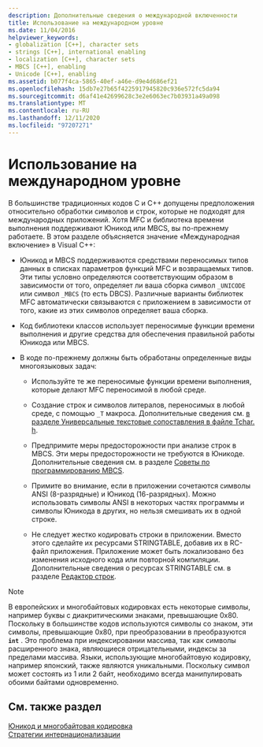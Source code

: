 ```yaml
---
description: Дополнительные сведения о международной включенности
title: Использование на международном уровне
ms.date: 11/04/2016
helpviewer_keywords:
- globalization [C++], character sets
- strings [C++], international enabling
- localization [C++], character sets
- MBCS [C++], enabling
- Unicode [C++], enabling
ms.assetid: b077f4ca-5865-40ef-a46e-d9e4d686ef21
ms.openlocfilehash: 15db7e27b65f4225917945820c936e572fc5da94
ms.sourcegitcommit: d6af41e42699628c3e2e6063ec7b03931a49a098
ms.translationtype: MT
ms.contentlocale: ru-RU
ms.lasthandoff: 12/11/2020
ms.locfileid: "97207271"
---
```

# <a name="international-enabling"></a>Использование на международном уровне

В большинстве традиционных кодов C и C++ допущены предположения относительно обработки символов и строк, которые не подходят для международных приложений. Хотя MFC и библиотека времени выполнения поддерживают Юникод или MBCS, вы по-прежнему работаете. В этом разделе объясняется значение «Международная включение» в Visual C++:

- Юникод и MBCS поддерживаются средствами переносимых типов данных в списках параметров функций MFC и возвращаемых типов. Эти типы условно определяются соответствующим образом в зависимости от того, определяет ли ваша сборка символ `_UNICODE` или символ `_MBCS` (то есть DBCS). Различные варианты библиотек MFC автоматически связываются с приложением в зависимости от того, какие из этих символов определяет ваша сборка.

- Код библиотеки классов использует переносимые функции времени выполнения и другие средства для обеспечения правильной работы Юникода или MBCS.

- В коде по-прежнему должны быть обработаны определенные виды многоязыковых задач:

  - Используйте те же переносимые функции времени выполнения, которые делают MFC переносимой в любой среде.

  - Создание строк и символов литералов, переносимых в любой среде, с помощью `_T` макроса. Дополнительные сведения см. [в разделе Универсальные текстовые сопоставления в файле Tchar. h](../text/generic-text-mappings-in-tchar-h.md).

  - Предпримите меры предосторожности при анализе строк в MBCS. Эти меры предосторожности не требуются в Юникоде. Дополнительные сведения см. в разделе [Советы по программированию MBCS](../text/mbcs-programming-tips.md).

  - Примите во внимание, если в приложении сочетаются символы ANSI (8-разрядные) и Юникод (16-разрядных). Можно использовать символы ANSI в некоторых частях программы и символы Юникода в других, но нельзя смешивать их в одной строке.

  - Не следует жестко кодировать строки в приложении. Вместо этого сделайте их ресурсами STRINGTABLE, добавив их в RC-файл приложения. Приложение может быть локализовано без изменения исходного кода или повторной компиляции. Дополнительные сведения о ресурсах STRINGTABLE см. в разделе [Редактор строк](../windows/string-editor.md).

> [!NOTE]
> В европейских и многобайтовых кодировках есть некоторые символы, например буквы с диакритическими знаками, превышающие 0x80. Поскольку в большинстве кодов используются символы со знаком, эти символы, превышающие 0x80, при преобразовании в преобразуются **`int`** . Это проблема при индексировании массива, так как символы расширенного знака, являющиеся отрицательными, индексы за пределами массива. Языки, использующие многобайтовую кодировку, например японский, также являются уникальными. Поскольку символ может состоять из 1 или 2 байт, необходимо всегда манипулировать обоими байтами одновременно.

## <a name="see-also"></a>См. также раздел

[Юникод и многобайтовая кодировка](../text/unicode-and-mbcs.md)<br/>
[Стратегии интернационализации](../text/internationalization-strategies.md)
